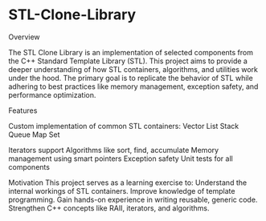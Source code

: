# STL-Clone-Library
Overview

The STL Clone Library is an implementation of selected components from the C++ Standard Template Library (STL). This project aims to provide a deeper understanding of how STL containers, algorithms, and utilities work under the hood. The primary goal is to replicate the behavior of STL while adhering to best practices like memory management, exception safety, and performance optimization.

Features

Custom implementation of common STL containers:
Vector
List
Stack
Queue
Map
Set

Iterators support
Algorithms like sort, find, accumulate
Memory management using smart pointers
Exception safety
Unit tests for all components

Motivation
This project serves as a learning exercise to:
Understand the internal workings of STL containers.
Improve knowledge of template programming.
Gain hands-on experience in writing reusable, generic code.
Strengthen C++ concepts like RAII, iterators, and algorithms.

